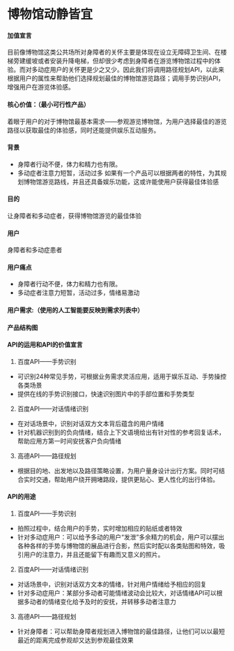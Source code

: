 # 博物馆动静皆宜

#### 加值宣言
目前像博物馆这类公共场所对身障者的关怀主要是体现在设立无障碍卫生间、在楼梯旁建缓坡或者安装升降电梯，但却很少考虑到身障者在游览博物馆过程中的体验。而对多动症用户的关怀更是少之又少。因此我们将调用路径规划API，以此来根据用户的属性来帮助他们选择规划最佳的博物馆游览路径；调用手势识别API，增强用户在游览体验感。

#### 核心价值：（最小可行性产品）
着眼于用户的对于博物馆最基本需求——参观游览博物馆，为用户选择最佳的游览路径以获取最佳的体验感，同时还能提供娱乐互动服务。

#### 背景
+ 身障者行动不便，体力和精力也有限。
+ 多动症者注意力短暂，活动过多
如果有一个产品可以根据两者的特性，为其规划博物馆游览路线，并且还具备娱乐功能，这或许能使用户获得最佳体验感

#### 目的
让身障者和多动症者，获得博物馆游览的最佳体验

#### 用户
身障者和多动症患者

#### 用户痛点
+ 身障者行动不便，体力和精力也有限。
+ 多动症者注意力短暂，活动过多，情绪易激动

#### 用户需求:（使用的人工智能要反映到需求列表中）


#### 产品结构图


#### API的运用和API的价值宣言
1. 百度API——手势识别
+ 可识别24种常见手势，可根据业务需求灵活应用，适用于娱乐互动、手势操控各类场景
+ 提供在线的手势识别接口，快速识别图片中的手部位置和手势类型
2. 百度API——对话情绪识别
+ 在对话场景中，识别对话双方文本背后蕴含的用户情绪
+ 针对机器识别到的负向情绪，结合上下文语境给出有针对性的参考回复话术，帮助应用方第一时间安抚客户负向情绪
3. 高德API——路径规划
+ 根据目的地、出发地以及路径策略设置，为用户量身设计出行方案。同时可结合实时交通，帮助用户绕开拥堵路段，提供更贴心、更人性化的出行体验。

#### API的用途
1. 百度API——手势识别
+ 拍照过程中，结合用户的手势，实时增加相应的贴纸或者特效
+ 针对多动症用户：可以给予多动的用户“发泄”多余精力的机会，用户可以摆出各种各样的手势与博物馆的展品进行合影，然后实时配以各类贴图和特效，吸引用户的注意力，并且还能留下有趣而又意义的照片。

2. 百度API——对话情绪识别
+ 对话场景中，识别对话双方文本的情绪，针对用户情绪给予相应的回复
+ 针对多动症用户：某部分多动者可能情绪波动会比较大，对话情绪API可以根据多动者的情绪变化给予及时的安抚，并转移多动者注意力

3. 高德API——路径规划
+ 针对身障者：可以帮助身障者规划进入博物馆的最佳路径，让他们可以以最短最近的距离完成参观却又达到参观最佳效果
